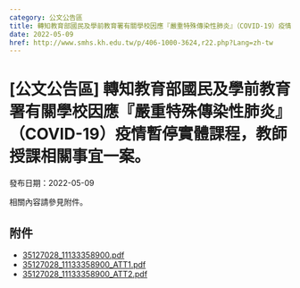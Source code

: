 ```yaml
---
category: 公文公告區
title: 轉知教育部國民及學前教育署有關學校因應『嚴重特殊傳染性肺炎』（COVID-19）疫情暫停實體課程，教師授課相關事宜一案。
date: 2022-05-09
href: http://www.smhs.kh.edu.tw/p/406-1000-3624,r22.php?Lang=zh-tw
---
```


# [公文公告區] 轉知教育部國民及學前教育署有關學校因應『嚴重特殊傳染性肺炎』（COVID-19）疫情暫停實體課程，教師授課相關事宜一案。

發布日期：2022-05-09

相關內容請參見附件。

## 附件

- [35127028_11133358900.pdf](https://www.smhs.kh.edu.tw/var/file/0/1000/attach/35/pta_3397_9818934_82033.pdf)
- [35127028_11133358900_ATT1.pdf](https://www.smhs.kh.edu.tw/var/file/0/1000/attach/35/pta_3398_7553903_82033.pdf)
- [35127028_11133358900_ATT2.pdf](https://www.smhs.kh.edu.tw/var/file/0/1000/attach/35/pta_3399_4896334_82033.pdf)
